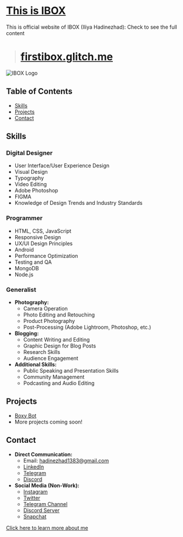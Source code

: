 # [This is IBOX](https://firstibox.glitch.me/)

This is official website of IBOX (Iliya Hadinezhad):
Check to see the full content 
> # [firstibox.glitch.me](https://firstibox.glitch.me/)
![IBOX Logo](https://cdn.glitch.global/8352fc0e-bebe-4680-ae0b-269da8b54259/761a8fe5-efaa-492c-acae-3addac24d480.image.png?v=1700248567452)

## Table of Contents

- [Skills](#skills)
- [Projects](#projects)
- [Contact](#contact)

## Skills

### Digital Designer

- User Interface/User Experience Design
- Visual Design
- Typography
- Video Editing
- Adobe Photoshop
- FIGMA
- Knowledge of Design Trends and Industry Standards

### Programmer

- HTML, CSS, JavaScript
- Responsive Design
- UX/UI Design Principles
- Android
- Performance Optimization
- Testing and QA
- MongoDB
- Node.js

### Generalist

- **Photography:**
  - Camera Operation
  - Photo Editing and Retouching
  - Product Photography
  - Post-Processing (Adobe Lightroom, Photoshop, etc.)
- **Blogging:**
  - Content Writing and Editing
  - Graphic Design for Blog Posts
  - Research Skills
  - Audience Engagement
- **Additional Skills:**
  - Public Speaking and Presentation Skills
  - Community Management
  - Podcasting and Audio Editing

## Projects

- [Boxy Bot](https://boxy.boxypanel.repl.co/)
- More projects coming soon!

## Contact

- **Direct Communication:**
  - Email: [hadinezhad1383@gmail.com](mailto:hadinezhad1383@gmail.com)
  - [LinkedIn](https://www.linkedin.com/in/iliyahadinezhad/)
  - [Telegram](https://t.me/IBOX_s)
  - [Discord](https://discord.com/users/655082737220452352)
- **Social Media (Non-Work):**
  - [Instagram](https://instagram.com/firstibox)
  - [Twitter](https://x.com/FirstIBOX)
  - [Telegram Channel](https://t.me/FirstIBOX)
  - [Discord Server](https://discord.gg/alshain-748914550082109541)
  - [Snapchat](https://www.snapchat.com/add/thisisibox)

[Click here to learn more about me](#)
